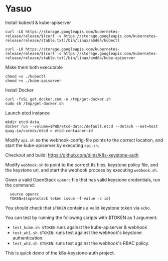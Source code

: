 # Yasuo

Install kubectl & kube-apiserver

```
curl -LO https://storage.googleapis.com/kubernetes-release/release/$(curl -s https://storage.googleapis.com/kubernetes-release/release/stable.txt)/bin/linux/amd64/kubectl

curl -LO https://storage.googleapis.com/kubernetes-release/release/$(curl -s https://storage.googleapis.com/kubernetes-release/release/stable.txt)/bin/linux/amd64/kube-apiserver
```

Make them both executable

```
chmod +x ./kubectl
chmod +x ./kube-apiserver
```

Install Docker

```
curl -fsSL get.docker.com -o /tmp/get-docker.sh
sudo sh /tmp/get-docker.sh
```

Launch etcd instance

```
mkdir etcd-data
docker run --volume=$PWD/etcd-data:/default.etcd --detach --net=host quay.io/coreos/etcd > etcd-container-id
```

Modify `api.sh` so the webhook-config-file points to the correct location, and
start the kube-apiserver by executing `api.sh`.

Checkout and build: https://github.com/dims/k8s-keystone-auth

Modify `webhook.sh` to point to the correct tls files, keystone policy file,
and the keystone url, and start the webhook process by executing `webhook.sh`.

Given a valid OpenStack `openrc` file that has valid keystone credentials,
run the command:

```
  source openrc
  TOKEN=$(openstack token issue -f value -c id)
```

You should check that `$TOKEN` contains a valid keystone token via `echo`.

You can test by running the following scripts with $TOKEN as 1 argument:

* `test_kube.sh $TOKEN` runs against the kube-apiserver & webhook
* `test_wh1.sh $TOKEN`: runs test against the webhook's keystone authentication.
* `test_wh2.sh $TOKEN`: runs test against the webhook's RBAC policy.

This is quick demo of the k8s-keystone-auth project.
